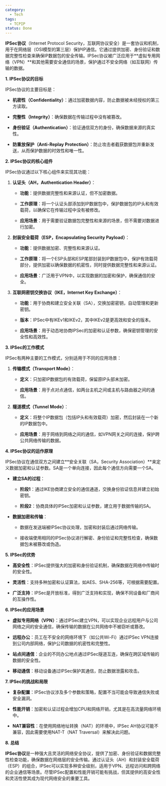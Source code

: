 ```yaml
---
category:
  - Tech
tags:
  - TCPIP
status: Done
---
```

**IPSec协议**（Internet Protocol Security，互联网协议安全）是一套协议和机制，用于在网络层（OSI模型的第三层）保护IP通信。它通过提供加密、身份验证和数据完整性检查来确保IP数据包的安全传输。IPSec协议被广泛应用于**虚拟专用网络（VPN）**和其他需要安全通信的场景，保护通过不安全网络（如互联网）传输的数据。

**1. IPSec协议的目标**

IPSec协议的主要目标是：

- **机密性（Confidentiality）**：通过加密数据内容，防止数据被未经授权的第三方读取。

- **完整性（Integrity）**：确保数据在传输过程中没有被篡改。

- **身份验证（Authentication）**：验证通信双方的身份，确保数据来源的真实性。

- **防重放保护（Anti-Replay Protection）**：防止攻击者截获数据包并重新发送，从而保护数据的时效性和唯一性。

**2. IPSec协议的核心组件**

IPSec协议通过以下核心组件来实现其功能：

1. **认证头（AH，Authentication Header）**：

    - **功能**：提供数据完整性和来源认证，但不加密数据。
    
    - **工作原理**：将一个认证头部添加到IP数据包中，保护数据包的IP头和有效载荷，以确保它在传输过程中没有被修改。
    
    - **应用场景**：用于需要验证数据包完整性和来源的场景，但不需要对数据进行加密。

2. **封装安全载荷（ESP，Encapsulating Security Payload）**：

    - **功能**：提供数据加密、完整性和来源认证。
    
    - **工作原理**：将一个ESP头部和ESP尾部封装到IP数据包中，保护有效载荷部分，提供加密以确保数据的机密性，同时提供数据完整性和来源认证。
    
    - **应用场景**：广泛用于VPN中，以实现数据的加密和保护，确保通信的安全。

3. **互联网密钥交换协议（IKE，Internet Key Exchange）**：

    - **功能**：用于协商和建立安全关联（SA），交换加密密钥，自动管理和更新密钥。
    
    - **版本**：IPSec中有IKEv1和IKEv2，其中IKEv2是更高效和安全的版本。
    
    - **应用场景**：用于动态地协商IPSec的加密和认证参数，确保密钥管理的安全性和高效性。


**3. IPSec的工作模式**

IPSec有两种主要的工作模式，分别适用于不同的应用场景：

1. **传输模式（Transport Mode）**：

    - **定义**：只加密IP数据包的有效载荷，保留原IP头部未加密。
    
    - **应用场景**：用于点对点通信，如两台主机之间或主机与路由器之间的通信。

2. **隧道模式（Tunnel Mode）**：

    - **定义**：将整个IP数据包（包括IP头和有效载荷）加密，然后封装在一个新的IP数据包中。
    
    - **应用场景**：用于网络到网络之间的通信，如VPN网关之间的连接，保护跨公共网络传输的数据。

**4. IPSec协议的运作原理**

IPSec协议在通信双方之间建立**安全关联（SA，Security Association）**来定义数据加密和认证参数。SA是一个单向连接，因此每个通信方向需要一个SA。

- **建立SA的过程**：

    - **阶段1**：通过IKE协商建立安全的通信通道，交换身份验证信息并建立初始密钥。
    
    - **阶段2**：协商具体的IPSec加密和认证参数，建立用于数据传输的SA。

- **数据加密和传输**：

    - 数据在发送端被IPSec协议处理，加密和封装后通过网络传输。
    
    - 接收端使用相同的IPSec协议进行解密、身份验证和完整性检查，确保数据包未被篡改或伪造。

**5. IPSec的优势**

- **高安全性**：IPSec提供强大的加密和身份验证机制，确保数据在网络中传输时的安全性。

- **灵活性**：支持多种加密和认证算法，如AES、SHA-256等，可根据需要配置。

- **广泛支持**：IPSec是开放标准，得到广泛支持和实现，确保不同设备和厂商间的互操作性。

**6. IPSec的应用场景**

- **虚拟专用网络（VPN）**：通过IPSec建立VPN，可以实现企业远程用户与公司网络之间的安全通信，确保传输的数据在公共网络中不被窃听或篡改。

- **远程办公**：员工在不安全的网络环境下（如公共Wi-Fi）通过IPSec VPN连接到公司内部网络，保护公司数据的机密性和完整性。

- **站点间通信**：企业的不同办公地点通过IPSec隧道互连，确保在跨区域传输的数据的安全性。

- **移动通信**：移动设备通过IPSec保护其通信，防止数据泄露和攻击。

**7. IPSec的挑战和局限**

- **复杂配置**：IPSec协议涉及多个参数和策略，配置不当可能会导致通信失败或安全漏洞。

- **性能开销**：加密和认证过程会增加CPU和网络开销，尤其是在高流量网络环境中。

- **NAT兼容性**：在使用网络地址转换（NAT）的环境中，IPSec AH协议可能不兼容，因此需要使用NAT-T（NAT Traversal）来解决此问题。

**8. 总结**

**IPSec协议**是一种强大且灵活的网络安全协议，提供了加密、身份验证和数据完整性检查功能，确保数据在网络层的安全传输。通过认证头（AH）和封装安全载荷（ESP）的组合，IPSec可以实现多种安全级别，适用于VPN、远程访问和跨网络的企业通信等场景。尽管IPSec配置和性能开销可能有挑战，但其提供的高安全性和灵活性使其成为现代网络安全的重要工具。